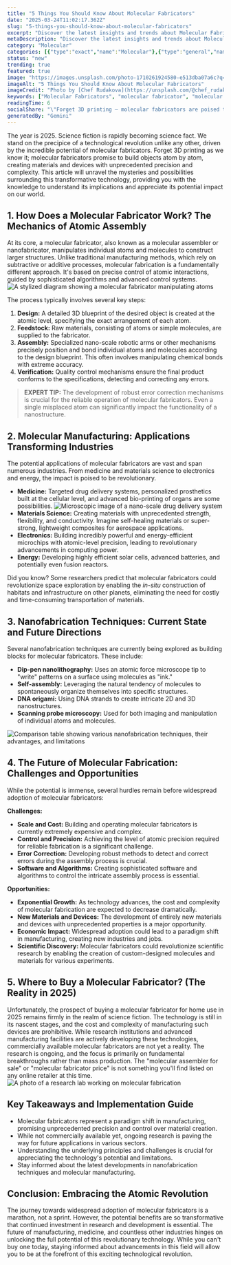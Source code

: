 ```yaml
---
title: "5 Things You Should Know About Molecular Fabricators"
date: "2025-03-24T11:02:17.362Z"
slug: "5-things-you-should-know-about-molecular-fabricators"
excerpt: "Discover the latest insights and trends about Molecular Fabricators. This comprehensive guide covers everything you need to know about Molecular Fabricators in 2025."
metaDescription: "Discover the latest insights and trends about Molecular Fabricators. This comprehensive guide covers everything you need to know about Molecular Fabricator..."
category: "Molecular"
categories: [{"type":"exact","name":"Molecular"},{"type":"general","name":"Nanotechnology"},{"type":"medium","name":"Materials Science"},{"type":"specific","name":"3D Printing"},{"type":"niche","name":"Self-Assembly"}]
status: "new"
trending: true
featured: true
image: "https://images.unsplash.com/photo-1710261924580-e513dba07a6c?q=85&w=1200&fit=max&fm=webp&auto=compress"
imageAlt: "5 Things You Should Know About Molecular Fabricators"
imageCredit: "Photo by [Chef Rudakova](https://unsplash.com/@chef_rudakova) on Unsplash"
keywords: ["Molecular Fabricators", "molecular fabricator", "molecular manufacturing", "nanofabrication techniques", "buy molecular fabricator", "molecular assembler price", "how does a molecular fabricator work", "molecular machine applications", "future of molecular fabrication", "molecular assembler for sale"]
readingTime: 6
socialShare: "\"Forget 3D printing – molecular fabricators are poised to build objects atom by atom, creating materials and devices with unimaginable precision. The future is atomic!\""
generatedBy: "Gemini"
---
```




The year is 2025.  Science fiction is rapidly becoming science fact.  We stand on the precipice of a technological revolution unlike any other, driven by the incredible potential of molecular fabricators.  Forget 3D printing as we know it; molecular fabricators promise to build objects atom by atom, creating materials and devices with unprecedented precision and complexity.  This article will unravel the mysteries and possibilities surrounding this transformative technology, providing you with the knowledge to understand its implications and appreciate its potential impact on our world.

## 1. How Does a Molecular Fabricator Work?  The Mechanics of Atomic Assembly

At its core, a molecular fabricator, also known as a molecular assembler or nanofabricator, manipulates individual atoms and molecules to construct larger structures.  Unlike traditional manufacturing methods, which rely on subtractive or additive processes, molecular fabrication is a fundamentally different approach.  It's based on precise control of atomic interactions, guided by sophisticated algorithms and advanced control systems. ![A stylized diagram showing a molecular fabricator manipulating atoms](https://images.unsplash.com/photo-1731940579405-56812bdffda3?q=85&w=1200&fit=max&fm=webp&auto=compress)

The process typically involves several key steps:

1. **Design:**  A detailed 3D blueprint of the desired object is created at the atomic level, specifying the exact arrangement of each atom.
2. **Feedstock:**  Raw materials, consisting of atoms or simple molecules, are supplied to the fabricator.
3. **Assembly:**  Specialized nano-scale robotic arms or other mechanisms precisely position and bond individual atoms and molecules according to the design blueprint.  This often involves manipulating chemical bonds with extreme accuracy.
4. **Verification:**  Quality control mechanisms ensure the final product conforms to the specifications, detecting and correcting any errors.

> **EXPERT TIP:**  The development of robust error correction mechanisms is crucial for the reliable operation of molecular fabricators.  Even a single misplaced atom can significantly impact the functionality of a nanostructure.

## 2. Molecular Manufacturing: Applications Transforming Industries

The potential applications of molecular fabricators are vast and span numerous industries.  From medicine and materials science to electronics and energy, the impact is poised to be revolutionary.

* **Medicine:**  Targeted drug delivery systems, personalized prosthetics built at the cellular level, and advanced bio-printing of organs are some possibilities.  ![Microscopic image of a nano-scale drug delivery system](https://images.unsplash.com/photo-1710261924580-e513dba07a6c?q=85&w=1200&fit=max&fm=webp&auto=compress)
* **Materials Science:**  Creating materials with unprecedented strength, flexibility, and conductivity. Imagine self-healing materials or super-strong, lightweight composites for aerospace applications.
* **Electronics:**  Building incredibly powerful and energy-efficient microchips with atomic-level precision, leading to revolutionary advancements in computing power.
* **Energy:**  Developing highly efficient solar cells, advanced batteries, and potentially even fusion reactors.

Did you know?  Some researchers predict that molecular fabricators could revolutionize space exploration by enabling the *in-situ* construction of habitats and infrastructure on other planets, eliminating the need for costly and time-consuming transportation of materials.

## 3. Nanofabrication Techniques:  Current State and Future Directions

Several nanofabrication techniques are currently being explored as building blocks for molecular fabricators.  These include:

* **Dip-pen nanolithography:**  Uses an atomic force microscope tip to "write" patterns on a surface using molecules as "ink."
* **Self-assembly:**  Leveraging the natural tendency of molecules to spontaneously organize themselves into specific structures.
* **DNA origami:**  Using DNA strands to create intricate 2D and 3D nanostructures.
* **Scanning probe microscopy:**  Used for both imaging and manipulation of individual atoms and molecules.

![Comparison table showing various nanofabrication techniques, their advantages, and limitations](https://images.unsplash.com/photo-1557511560-d07d5f64fd59?q=85&w=1200&fit=max&fm=webp&auto=compress)

## 4.  The Future of Molecular Fabrication: Challenges and Opportunities

While the potential is immense, several hurdles remain before widespread adoption of molecular fabricators:

**Challenges:**

* **Scale and Cost:**  Building and operating molecular fabricators is currently extremely expensive and complex.
* **Control and Precision:**  Achieving the level of atomic precision required for reliable fabrication is a significant challenge.
* **Error Correction:**  Developing robust methods to detect and correct errors during the assembly process is crucial.
* **Software and Algorithms:**  Creating sophisticated software and algorithms to control the intricate assembly process is essential.

**Opportunities:**

* **Exponential Growth:**  As technology advances, the cost and complexity of molecular fabrication are expected to decrease dramatically.
* **New Materials and Devices:**  The development of entirely new materials and devices with unprecedented properties is a major opportunity.
* **Economic Impact:**  Widespread adoption could lead to a paradigm shift in manufacturing, creating new industries and jobs.
* **Scientific Discovery:**  Molecular fabricators could revolutionize scientific research by enabling the creation of custom-designed molecules and materials for various experiments.

## 5.  Where to Buy a Molecular Fabricator? (The Reality in 2025)

Unfortunately, the prospect of buying a molecular fabricator for home use in 2025 remains firmly in the realm of science fiction.  The technology is still in its nascent stages, and the cost and complexity of manufacturing such devices are prohibitive.  While research institutions and advanced manufacturing facilities are actively developing these technologies, commercially available molecular fabricators are not yet a reality.  The research is ongoing, and the focus is primarily on fundamental breakthroughs rather than mass production.  The "molecular assembler for sale" or "molecular fabricator price" is not something you'll find listed on any online retailer at this time. ![A photo of a research lab working on molecular fabrication](https://images.unsplash.com/photo-1569925233682-ddc223eef931?q=85&w=1200&fit=max&fm=webp&auto=compress)

## Key Takeaways and Implementation Guide

* Molecular fabricators represent a paradigm shift in manufacturing, promising unprecedented precision and control over material creation.
* While not commercially available yet, ongoing research is paving the way for future applications in various sectors.
* Understanding the underlying principles and challenges is crucial for appreciating the technology's potential and limitations.
* Stay informed about the latest developments in nanofabrication techniques and molecular manufacturing.

## Conclusion: Embracing the Atomic Revolution

The journey towards widespread adoption of molecular fabricators is a marathon, not a sprint.  However, the potential benefits are so transformative that continued investment in research and development is essential.  The future of manufacturing, medicine, and countless other industries hinges on unlocking the full potential of this revolutionary technology. While you can't buy one today, staying informed about advancements in this field will allow you to be at the forefront of this exciting technological revolution.

